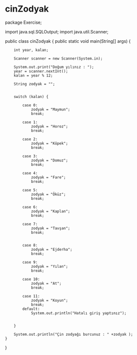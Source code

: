 # cinZodyak
package Exercise;

import java.sql.SQLOutput;
import java.util.Scanner;

public class cinZodyak {
    public static void main(String[] args) {

        int year, kalan;

        Scanner scanner = new Scanner(System.in);

        System.out.print("Doğum yılınız : ");
        year = scanner.nextInt();
        kalan = year % 12;

        String zodyak = "";


        switch (kalan) {

            case 0:
                zodyak = "Maymun";
                break;

            case 1:
                zodyak = "Horoz";
                break;

            case 2:
                zodyak = "Köpek";
                break;

            case 3:
                zodyak = "Domuz";
                break;

            case 4:
                zodyak = "Fare";
                break;

            case 5:
                zodyak = "Öküz";
                break;

            case 6:
                zodyak = "Kaplan";
                break;

            case 7:
                zodyak = "Tavşan";
                break;


            case 8:
                zodyak = "Ejderha";
                break;

            case 9:
                zodyak = "Yılan";
                break;

            case 10:
                zodyak = "At";
                break;

            case 11:
                zodyak = "Koyun";
                break;
            default:
                System.out.println("Hatalı giriş yaptınız");


        }

        System.out.println("Çin zodyağı burcunuz : " +zodyak );
    }
}

